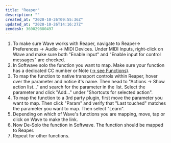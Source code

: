 ```yaml
---
title: "Reaper"
description: ""
created_at: "2020-10-26T09:55:36Z"
updated_at: "2020-10-26T14:16:27Z"
zendesk: 360029880497
---
```


1. To make sure Wave works with Reaper, navigate to Reaper→ Preferences → Audio → MIDI Devices. Under MIDI Inputs, right-click on Wave and make sure both "Enable input" and "Enable input for control messages" are checked.
2. In Softwave solo the function you want to map. Make sure your function has a dedicated CC number or Note ([→ see Functions](/wave-for-music/functions/tilt-pan-roll/)).
3. To map the function to native transport controls within Reaper, hover over the parameter and notice it's name. Then head to "Actions → Show action list..." and search for the parameter in the list. Select the parameter and click "Add..." under "Shortcuts for selected action".
4. To map the function to a 3rd party plugin, first move the parameter you want to map. Then click "Param" and verify that "Last touched" matches the parameter you want to map. Then select "Learn".
5. Depending on which of Wave's functions you are mapping, move, tap or click on Wave to make the link.
6. Now De-Solo the function in Softwave. The function should be mapped to Reaper.
7. Repeat for other functions.
